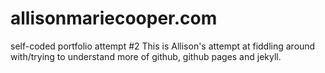 # allisonmariecooper.com
self-coded portfolio attempt #2
This is Allison's attempt at fiddling around with/trying to understand more of github, github pages and jekyll.
